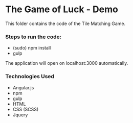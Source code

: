 # The Game of Luck - Demo

This folder contains the code of the Tile Matching Game.

### Steps to run the code:
- (sudo) npm install
- gulp

The application will open on localhost:3000 automatically.

### Technologies Used
- Angular.js
- npm
- gulp
- HTML
- CSS (SCSS)
- Jquery
